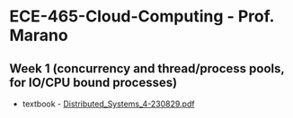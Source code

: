 # ECE-465-Cloud-Computing - Prof. Marano

## Week 1 (concurrency and thread/process pools, for IO/CPU bound processes)
- textbook - [Distributed_Systems_4-230829.pdf](https://github.com/ak2k2/ECE-465-Cloud-Computing/files/12460815/Distributed_Systems_4-230829.pdf)



